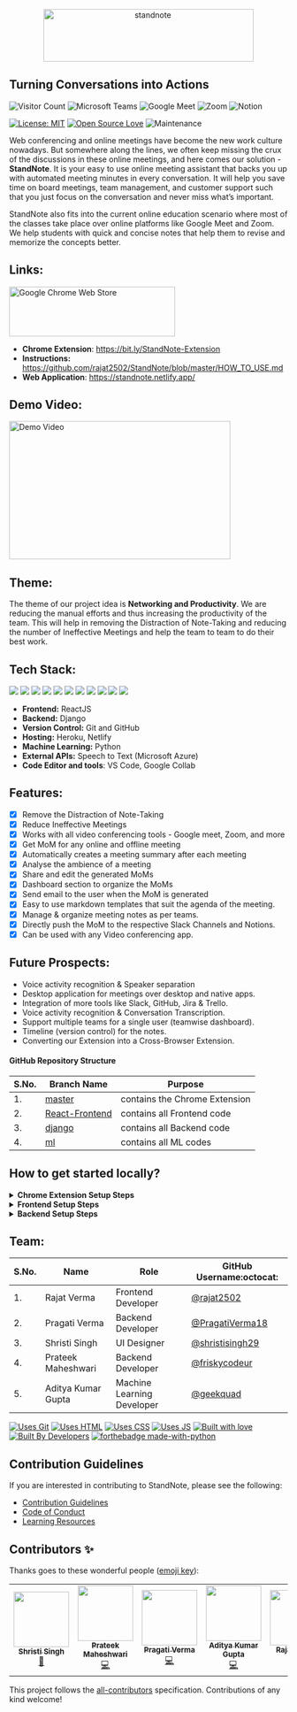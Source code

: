 <div align="center"> <a href="https://standnote.netlify.app/"> <img align="center" alt="standnote" src="https://i.ibb.co/VHMQVSf/stand-note-full1.png" height='95' width='380'> </a> </div>

## Turning Conversations into Actions

![Visitor Count](http://estruyf-github.azurewebsites.net/api/VisitorHit?user=rajat2502&repo=StandNote-visitors-badge&countColorcountColor&countColor=%237B1E7A) ![Microsoft Teams](https://img.shields.io/badge/Microsoft_Teams-6264A7?style=for-the-badge&logo=microsoft-teams&logoColor=white) ![Google Meet](https://img.shields.io/badge/Google-Meet-%23005E3C?style=for-the-badge) ![Zoom](https://img.shields.io/badge/Zoom-2D8CFF?style=for-the-badge&logo=zoom&logoColor=white) ![Notion](https://img.shields.io/badge/Push%20To-Notion%20-%23000000?style=for-the-badge)

[![License: MIT](https://img.shields.io/badge/License-MIT-yellow.svg)](https://opensource.org/licenses/MIT) [![Open Source Love](https://badges.frapsoft.com/os/v1/open-source.svg?v=103)](https://github.com/ellerbrock/open-source-badges/) ![Maintenance](https://img.shields.io/maintenance/yes/2021)

Web conferencing and online meetings have become the new work culture nowadays. But somewhere along the lines, we often keep missing the crux of the discussions in these online meetings, and here comes our solution - **StandNote**. It is your easy to use online meeting assistant that backs you up with automated meeting minutes in every conversation. It will help you save time on board meetings, team management, and customer support such that you just focus on the conversation and never miss what’s important.

StandNote also fits into the current online education scenario where most of the classes take place over online platforms like Google Meet and Zoom. We help students with quick and concise notes that help them to revise and memorize the concepts better.

## Links:

<a target="_blank" href="https://chrome.google.com/webstore/detail/standnote/emgbjefldokjjjoofmidcnigmienlclm"><img src="https://user-images.githubusercontent.com/42115530/170352479-c34ce9ea-c8c5-4ee9-b24d-e11d061ef055.png" alt="Google Chrome Web Store" height='90' width='300'/></a>

- **Chrome Extension**: https://bit.ly/StandNote-Extension <br/>
- **Instructions:** https://github.com/rajat2502/StandNote/blob/master/HOW_TO_USE.md <br/>
- **Web Application**: https://standnote.netlify.app/

## Demo Video:

<a href="https://www.youtube.com/watch?v=tGfVSJvoNuo"> <img src="https://user-images.githubusercontent.com/42115530/102794320-3a48af80-43d1-11eb-9055-cfdec87cf1b1.jpg" alt="Demo Video" height='250' width='400'/> </a>

## Theme:

The theme of our project idea is **Networking and Productivity**. We are reducing the manual efforts and thus increasing the productivity of the team. This will help in removing the Distraction of Note-Taking and reducing the number of Ineffective Meetings and help the team to team to do their best work.

## Tech Stack:

<img src="https://img.shields.io/badge/html5%20-%23E34F26.svg?&style=for-the-badge&logo=html5&logoColor=white"/> <img src="https://img.shields.io/badge/css3%20-%231572B6.svg?&style=for-the-badge&logo=css3&logoColor=white"/> <img src="https://img.shields.io/badge/python%20-%2314354C.svg?&style=for-the-badge&logo=python&logoColor=white"/> <img src="https://img.shields.io/badge/javascript%20-%23323330.svg?&style=for-the-badge&logo=javascript&logoColor=%23F7DF1E"/> <img src="https://img.shields.io/badge/react%20-%2320232a.svg?&style=for-the-badge&logo=react&logoColor=%2361DAFB"/> <img src="https://img.shields.io/badge/django%20-%23092E20.svg?&style=for-the-badge&logo=django&logoColor=white"/> <img src="https://img.shields.io/badge/markdown-%23000000.svg?&style=for-the-badge&logo=markdown&logoColor=white"/> <img src="https://img.shields.io/badge/adobe%20photoshop%20-%2331A8FF.svg?&style=for-the-badge&logo=adobe%20photoshop&logoColor=white"/> <img src="https://img.shields.io/badge/github%20-%23121011.svg?&style=for-the-badge&logo=github&logoColor=white"/> <img src="https://img.shields.io/badge/heroku%20-%23430098.svg?&style=for-the-badge&logo=heroku&logoColor=white"/> <img src ="https://img.shields.io/badge/sqlite-%2307405e.svg?&style=for-the-badge&logo=sqlite&logoColor=white"/>

- **Frontend:** ReactJS
- **Backend:** Django
- **Version Control:** Git and GitHub
- **Hosting:** Heroku, Netlify
- **Machine Learning:** Python
- **External APIs:** Speech to Text (Microsoft Azure)
- **Code Editor and tools**: VS Code, Google Collab

## Features:

- [x] Remove the Distraction of Note-Taking
- [x] Reduce Ineffective Meetings
- [x] Works with all video conferencing tools - Google meet, Zoom, and more
- [x] Get MoM for any online and offline meeting
- [x] Automatically creates a meeting summary after each meeting
- [x] Analyse the ambience of a meeting
- [x] Share and edit the generated MoMs
- [x] Dashboard section to organize the MoMs
- [x] Send email to the user when the MoM is generated
- [x] Easy to use markdown templates that suit the agenda of the meeting.
- [x] Manage & organize meeting notes as per teams.
- [x] Directly push the MoM to the respective Slack Channels and Notions.
- [x] Can be used with any Video conferencing app.

## Future Prospects:

- Voice activity recognition & Speaker separation
- Desktop application for meetings over desktop and native apps.
- Integration of more tools like Slack, GitHub, Jira & Trello.
- Voice activity recognition & Conversation Transcription.
- Support multiple teams for a single user (teamwise dashboard).
- Timeline (version control) for the notes.
- Converting our Extension into a Cross-Browser Extension.

#### GitHub Repository Structure

| S.No. | Branch Name                                                                  | Purpose                       |
| ----- | ---------------------------------------------------------------------------- | ----------------------------- |
| 1.    | [master](https://github.com/rajat2502/StandNote/tree/master)                 | contains the Chrome Extension |
| 2.    | [React-Frontend](https://github.com/rajat2502/StandNote/tree/React-Frontend) | contains all Frontend code    |
| 3.    | [django](https://github.com/rajat2502/StandNote/tree/django)                 | contains all Backend code     |
| 4.    | [ml](https://github.com/rajat2502/StandNote/tree/ml)                         | contains all ML codes         |

## How to get started locally?

<details>
  <summary><strong>Chrome Extension Setup Steps</strong></summary>
  
- Fork and Clone the Repo
```
$ git clone https://github.com/rajat2502/StandNote.git
$ cd StandNote
```

- Open **Google Chrome** and navigate to `chrome://extensions`.

- Enable Developer Mode in **Google Chrome**

- Click on `Add Unpacked Extension` and select `StandNote`

- StandNote Chrome Extension is ready to use!

</details>
<details>
  <summary><strong>Frontend Setup Steps</strong></summary>

- Move to the `React-Frontend` branch

```
$ git checkout React-Frontend
```

- Install the Dependencies from `npm`

```
$ npm i
```

- Setup environment variables

  - Get a new Google OAuth Client ID from [https://console.developers.google.com/apis/credentials](https://console.developers.google.com/apis/credentials) and place it in front of `REACT_APP_GOOGLE_OAUTH_CLIENT_ID`
  - Get a new Algorithmia Key from [https://algorithmia.com/](https://algorithmia.com/) and place it in front of `REACT_APP_ALGORITHMIA_API`
  - Rename the file `.env.example` to `.env`

- Run the Server and see the demo at [http://localhost:3000/](http://localhost:3000/)

```
$ npm start
```

</details>
<details>
  <summary><strong>Backend Setup Steps</strong></summary>
  
- Change Branch to `django` using 
```
$ git checkout django
```
- Setup Virtual environment
```
$ python3 -m venv env
```
- Activate the virtual environment
```
$ source env/bin/activate
```
- Install dependencies using
```
$ pip install -r requirements.txt
```
- Make migrations using
```
$ python manage.py makemigrations
```
- Migrate Database
```
$ python manage.py migrate
```
- Create a superuser
```
$ python manage.py createsuperuser
```
- Setup Google OAuth 
  - Login to the Django [admin panel](localhost:8000/admin). To the site model, we will add a new entry for `localhost:8000`
  - Add Google credentials to the social application model as obtained from [Google Developers Console](https://console.developers.google.com/apis/credentials)
  
- Run server using
```
$ python manage.py runserver
``` 
  
</details>

## Team:

| S.No. | Name               | Role                       | GitHub Username:octocat:                             |
| ----- | ------------------ | -------------------------- | ---------------------------------------------------- |
| 1.    | Rajat Verma        | Frontend Developer         | [@rajat2502](https://github.com/rajat2502)           |
| 2.    | Pragati Verma      | Backend Developer          | [@PragatiVerma18](https://github.com/PragatiVerma18) |
| 3.    | Shristi Singh      | UI Designer                | [@shristisingh29](https://github.com/shristisingh29) |
| 4.    | Prateek Maheshwari | Backend Developer          | [@friskycodeur](https://github.com/friskycodeur)     |
| 5.    | Aditya Kumar Gupta | Machine Learning Developer | [@geekquad](https://github.com/geekquad)             |

[![Uses Git](https://forthebadge.com/images/badges/uses-git.svg)](https://github.com/rajat2502/StandNote/) [![Uses HTML](https://forthebadge.com/images/badges/uses-html.svg)](https://github.com/rajat2502/StandNote/) [![Uses CSS](https://forthebadge.com/images/badges/uses-css.svg)](https://github.com/rajat2502/StandNote/) [![Uses JS](https://forthebadge.com/images/badges/uses-js.svg)](https://github.com/rajat2502/StandNote/)
[![Built with love](https://forthebadge.com/images/badges/built-with-love.svg)](https://github.com/rajat2502/StandNote/) [![Built By Developers](https://forthebadge.com/images/badges/built-by-developers.svg)](https://github.com/rajat2502/StandNote/) [![forthebadge made-with-python](http://ForTheBadge.com/images/badges/made-with-python.svg)](https://github.com/rajat2502/StandNote/)

## Contribution Guidelines

If you are interested in contributing to StandNote, please see the following:

- [Contribution Guidelines](/CONTRIBUTING.md)
- [Code of Conduct](/CODE_OF_CONDUCT.md)
- [Learning Resources](/LEARN.md)

## Contributors ✨

Thanks goes to these wonderful people ([emoji key](https://allcontributors.org/docs/en/emoji-key)):

<!-- ALL-CONTRIBUTORS-LIST:START - Do not remove or modify this section -->
<!-- prettier-ignore-start -->
<!-- markdownlint-disable -->
<table>
  <tr>
    <td align="center"><a href="https://github.com/shristisingh29"><img src="https://avatars1.githubusercontent.com/u/44435610?v=4" width="100px;" alt=""/><br /><sub><b>Shristi Singh</b></sub></a><br /><a href="#design-shristisingh29" title="Design">🎨</a></td>
    <td align="center"><a href="https://www.linkedin.com/in/friskycodeur/"><img src="https://avatars3.githubusercontent.com/u/45481137?v=4" width="100px;" alt=""/><br /><sub><b>Prateek Maheshwari</b></sub></a><br /><a href="https://github.com/rajat2502/StandNote/commits?author=friskycodeur" title="Code">💻</a></td>
    <td align="center"><a href="https://www.linkedin.com/in/PragatiVerma18/"><img src="https://avatars2.githubusercontent.com/u/42115530?v=4" width="100px;" alt=""/><br /><sub><b>Pragati Verma</b></sub></a><br /><a href="https://github.com/rajat2502/StandNote/commits?author=PragatiVerma18" title="Code">💻</a></td>
    <td align="center"><a href="https://www.linkedin.com/in/geekquad/"><img src="https://avatars1.githubusercontent.com/u/47635806?v=4" width="100px;" alt=""/><br /><sub><b>Aditya Kumar Gupta</b></sub></a><br /><a href="https://github.com/rajat2502/StandNote/commits?author=geekquad" title="Code">💻</a></td>
    <td align="center"><a href="https://rajat2502.github.io/portfolio/"><img src="https://avatars2.githubusercontent.com/u/42200276?v=4" width="100px;" alt=""/><br /><sub><b>Rajat Verma</b></sub></a><br /><a href="https://github.com/rajat2502/StandNote/commits?author=rajat2502" title="Code">💻</a> <a href="#design-rajat2502" title="Design">🎨</a></td>
  </tr>
</table>

<!-- markdownlint-enable -->
<!-- prettier-ignore-end -->

<!-- ALL-CONTRIBUTORS-LIST:END -->

This project follows the [all-contributors](https://github.com/all-contributors/all-contributors) specification. Contributions of any kind welcome!
